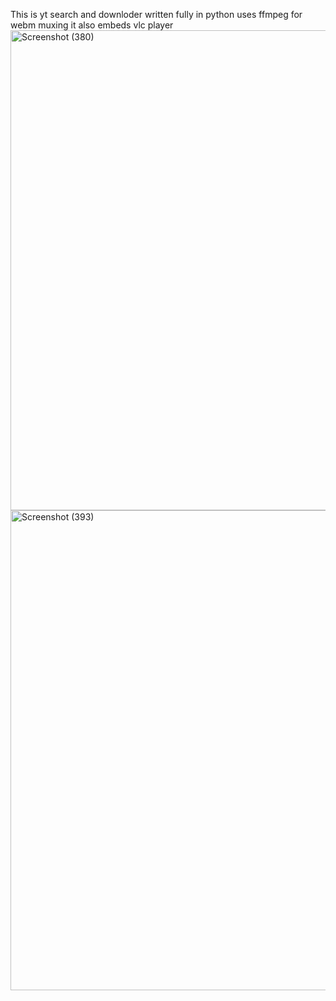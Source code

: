 This is yt search and downloder written fully in python uses ffmpeg for webm muxing it also embeds vlc player<img width="1024" height="768" alt="Screenshot (380)" src="https://github.com/user-attachments/assets/c32a8dc2-1ce7-42a4-8bbe-1f58d3bcdb56" />
<img width="1024" height="768" alt="Screenshot (393)" src="https://github.com/user-attachments/assets/888015a7-b110-4b17-9028-8c13c780194b" />
